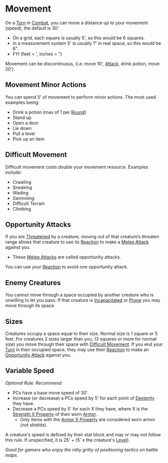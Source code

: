 # Movement

On a [Turn](Turn.md) in [Combat](Combat.md), you can move a distance up to your movement (speed), the default is 30’. 
- On a grid, each square is usually 5', so this would be 6 squares. 
- In a measurement system 5' is usually 1" in real space, so this would be 6". 
- FYI (feet = ', inches = ")

Movement can be discontinuous, (i.e. move 10', [Attack](Attack.md), drink potion, move 20').
## Movement Minor Actions
You can spend 5' of movement to perform minor actions. The most used examples being:
- Drink a potion (max of 1 per [Round](Round.md))
- Stand up
- Open a door
- Lie down
- Pull a lever
- Pick up an item
## Difficult Movement
Difficult movement costs double your movement resource. Examples include:
- Crawling
- Sneaking
- Wading
- Swimming
- Difficult Terrain
- Climbing
## Opportunity Attacks
If you are [Threatened](../Conditions/Threatened.md) by a creature, moving out of that creature’s threaten range allows that creature to use its [Reaction](Reaction.md) to make a [Melee Attack](Melee%20Attack.md) against you.
- These [Melee Attacks](Melee%20Attack.md) are called opportunity attacks.

You can use your [Reaction](Reaction.md) to avoid one opportunity attack.
## Enemy Creatures
You cannot move through a space occupied by another creature who is unwilling to let you pass. If that creature is [Incapacitated](../Conditions/Incapacitated.md) or [Prone](../Conditions/Prone.md) you may move through its space.
## Sizes
Creatures occupy a space equal to their size. Normal size is 1 square or 5 feet. For creatures 2 sizes larger than you, (3 squares or more for normal size) you move through their space with [Difficult Movement](Movement.md#Difficult%20Movement). If you end your [Turn](Turn.md) in their occupied space, they may use their [Reaction](Reaction.md) to make an [Opportunity Attack](Movement.md#Opportunity%20Attacks) against you.
## Variable Speed
*Optional Rule: Recommend*
- PCs have a base move speed of 30'.
- Increase (or decrease) a PCs speed by 5' for each point of [Dexterity](../Player%20Characters/Chosen%20Statistics/Dexterity.md) they have.
- Decrease a PCs speed by 5' for each X they have, where X is the [Strength X Property](../Items/Equipment/Individual%20Item%20Cards/Armors/Armor%20Properties/Strength%20X%20Property.md) of their worn [Armor](../Items/Equipment/Armor.md).
	- Only items with the [Armor X Property](../Items/Equipment/Individual%20Item%20Cards/Armors/Armor%20Properties/Armor%20X%20Property.md) are considered worn armor (not shields).

A creature's speed is defined by their stat block and may or may not follow this rule. If unspecified, it is 25' + (5' x the creature's [Level](../Player%20Characters/Derived%20Statistics/Level.md)).

*Good for gamers who enjoy the nitty gritty of positioning tactics on battle maps.*